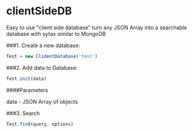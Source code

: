 # clientSideDB

Easy to use "client side database" turn any JSON Array into a searchable database with sytax similar to MongoDB

###1. Create a new database:

```javascript
Test = new ClidentDatabase('test')
```

###2. Add data to Database:

```javascript
Test.init(data)
```

####Parameters

data - JSON Array of objects

###3. Search

```javascript
Test.find(query, options)
```
